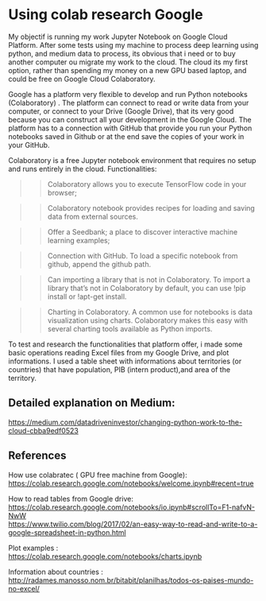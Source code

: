 # Using colab research Google

My objectif is running my work Jupyter Notebook on Google Cloud Platform. After some tests using my machine to process deep learning using python, and medium data to process, its obvious that i need or to buy another computer ou migrate my work to the cloud. The cloud its my first option, rather than spending my money on a new GPU based laptop, and could be free on Google Cloud Colaboratory.

Google has a platform very flexible to develop and run Python notebooks (Colaboratory) . The platform can connect to read or write data from your computer, or connect to your Drive (Google Drive), that its very good because you can construct all your development in the Google Cloud. The platform has to a connection with GitHub that provide you run your Python notebooks saved in Github or at the end save the copies of your work in your GitHub.

Colaboratory is a free Jupyter notebook environment that requires no setup and runs entirely in the cloud. Functionalities:

>> Colaboratory allows you to execute TensorFlow code in your browser;

>> Colaboratory notebook provides recipes for loading and saving data from external sources.

>> Offer a Seedbank; a place to discover interactive machine learning examples;

>> Connection with GitHub. To load a specific notebook from github, append the github path.

>> Can importing a library that is not in Colaboratory. To import a library that’s not in Colaboratory by default, you can use !pip install or !apt-get install.

>> Charting in Colaboratory. A common use for notebooks is data visualization using charts. Colaboratory makes this easy with several charting tools available as Python imports.

To test and research the functionalities that platform offer, i made some basic operations reading Excel files from my Google Drive, and plot informations. I used a table sheet with informations about territories (or countries) that have population, PIB (intern product),and area of the territory.  

## Detailed explanation on Medium:
https://medium.com/datadriveninvestor/changing-python-work-to-the-cloud-cbba9edf0523

## References

How use colabratec ( GPU free machine from Google):
<br/>https://colab.research.google.com/notebooks/welcome.ipynb#recent=true

How to read tables from Google drive:
<br/>https://colab.research.google.com/notebooks/io.ipynb#scrollTo=F1-nafvN-NwW 
<br/>https://www.twilio.com/blog/2017/02/an-easy-way-to-read-and-write-to-a-google-spreadsheet-in-python.html 

Plot examples :
<br/>https://colab.research.google.com/notebooks/charts.ipynb 

Information about countries :
<br/>http://radames.manosso.nom.br/bitabit/planilhas/todos-os-paises-mundo-no-excel/
